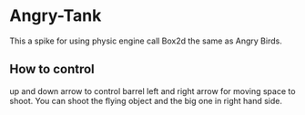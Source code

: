 Angry-Tank
==========

This a spike for using physic engine call Box2d the same as Angry Birds.

How to control
--------------

up and down arrow to control barrel
left and right arrow for moving
space to shoot. You can shoot the flying object and the big one in right hand side.